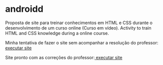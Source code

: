 # androidd
Proposta de site para treinar conhecimentos em HTML e CSS durante o desenvolvimento de um curso online (Curso em vídeo).
Activity to train HTML and CSS knowledge during a online course.

Minha tentativa de fazer o site sem acompanhar a resolução do professor: <a href="https://caroline456.github.io/Site-teste/tentativa01.html"> executar site</a>

Site pronto com as correções do professor:<a href="https://caroline456.github.io/Site-teste/android.html"> executar site</a>
